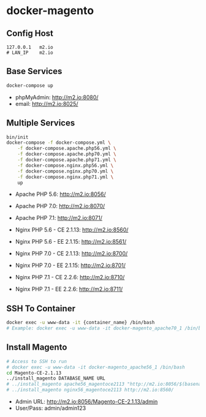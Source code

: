 # docker-magento

## Config Host
```
127.0.0.1   m2.io
# LAN_IP    m2.io
```

## Base Services
```sh
docker-compose up
```

- phpMyAdmin: http://m2.io:8080/
- email: http://m2.io:8025/

## Multiple Services
```sh
bin/init
docker-compose -f docker-compose.yml \
    -f docker-compose.apache.php56.yml \
    -f docker-compose.apache.php70.yml \
    -f docker-compose.apache.php71.yml \
    -f docker-compose.nginx.php56.yml \
    -f docker-compose.nginx.php70.yml \
    -f docker-compose.nginx.php71.yml \
    up
```

- Apache PHP 5.6: http://m2.io:8056/
- Apache PHP 7.0: http://m2.io:8070/
- Apache PHP 7.1: http://m2.io:8071/

- Nginx PHP 5.6 - CE 2.1.13: http://m2.io:8560/
- Nginx PHP 5.6 - EE 2.1.15: http://m2.io:8561/
- Nginx PHP 7.0 - CE 2.1.13: http://m2.io:8700/
- Nginx PHP 7.0 - EE 2.1.15: http://m2.io:8701/
- Nginx PHP 7.1 - CE 2.2.6: http://m2.io:8710/
- Nginx PHP 7.1 - EE 2.2.6: http://m2.io:8711/

## SSH To Container
```sh
docker exec -u www-data -it {container_name} /bin/bash
# Example: docker exec -u www-data -it docker-magento_apache70_1 /bin/bash
```

## Install Magento
```sh
# Access to SSH to run
# docker exec -u www-data -it docker-magento_apache56_1 /bin/bash
cd Magento-CE-2.1.13
../install_magento DATABASE_NAME URL
# ../install_magento apache56_magentoce2113 "http://m2.io:8056/$(basename $PWD)/"
# ../install_magento nginx56_magentoce2113 http://m2.io:8560/
```

- Admin URL: http://m2.io:8056/Magento-CE-2.1.13/admin
- User/Pass: admin/admin123
